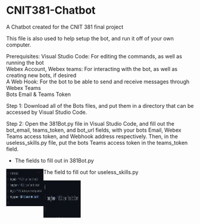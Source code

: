 # CNIT381-Chatbot
A Chatbot created for the CNIT 381 final project

This file is also used to help setup the bot, and run it off of your own computer. 

Prerequisites: 
Visual Studio Code: For editing the commands, as well as running the bot  
Webex Account, Webex teams: For interacting with the bot, as well as creating new bots, if desired  
A Web Hook: For the bot to be able to send and receive messages through Webex Teams  
Bots Email & Teams Token  

Step 1: Download all of the Bots files, and put them in a directory that can be accessed by Visual Studio Code.

Step 2: Open the 381Bot.py file in Visual Studio Code, and fill out the bot_email, teams_token, and bot_url fields, with your bots Email, Webex Teams access token, and Webhook address respectively. Then, in the useless_skills.py file, put the bots Teams access token in the teams_token field.

- The fields to fill out in 381Bot.py
<img align="left" width="100" height="100" src="https://github.com/Mr-Noah-B/CNIT381-Chatbot/blob/main/Img/Image-1.JPG">  

- The field to fill out for useless_skills.py
<img align="left" width="100" height="100" src="https://github.com/Mr-Noah-B/CNIT381-Chatbot/blob/main/Img/Image-2.JPG">  


